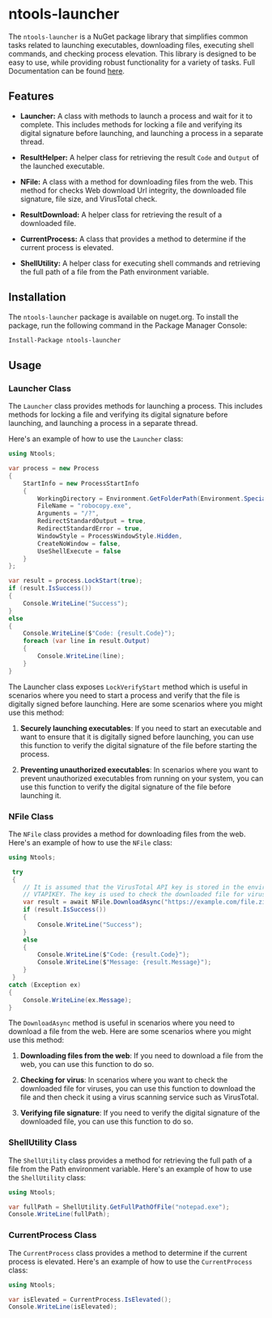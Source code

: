 # ntools-launcher

The `ntools-launcher` is a NuGet package library that simplifies common tasks related to launching executables, downloading files, executing shell commands, and checking process elevation. This library is designed to be easy to use, while providing robust functionality for a variety of tasks. Full Documentation can be found [here](https://naz-hage.github.io/ntools-launcher/).

## Features

- **Launcher:** A class with methods to launch a process and wait for it to complete. This includes methods for locking a file and verifying its digital signature before launching, and launching a process in a separate thread.
- **ResultHelper:** A helper class for retrieving the result `Code` and `Output` of the launched executable.

- **NFile:** A class with a method for downloading files from the web. This method for checks Web download Url integrity, the downloaded file signature, file size, and VirusTotal check.
- **ResultDownload:** A helper class for retrieving the result of a downloaded file.

- **CurrentProcess:** A class that provides a method to determine if the current process is elevated.

- **ShellUtility:** A helper class for executing shell commands and retrieving the full path of a file from the Path environment variable.

## Installation

The `ntools-launcher` package is available on nuget.org. To install the package, run the following command in the Package Manager Console:

```bash
Install-Package ntools-launcher
```

## Usage

### Launcher Class

The `Launcher` class provides methods for launching a process. This includes methods for locking a file and verifying its digital signature before launching, and launching a process in a separate thread.

Here's an example of how to use the `Launcher` class:

```csharp
using Ntools;

var process = new Process
{
    StartInfo = new ProcessStartInfo
    {
        WorkingDirectory = Environment.GetFolderPath(Environment.SpecialFolder.System),
        FileName = "robocopy.exe",
        Arguments = "/?",
        RedirectStandardOutput = true,
        RedirectStandardError = true,
        WindowStyle = ProcessWindowStyle.Hidden,
        CreateNoWindow = false,
        UseShellExecute = false
    }
};

var result = process.LockStart(true);
if (result.IsSuccess())
{
    Console.WriteLine("Success");
}
else
{
    Console.WriteLine($"Code: {result.Code}");
    foreach (var line in result.Output)
    {
        Console.WriteLine(line);
    }
}
```
The Launcher class exposes `LockVerifyStart` method which is useful in scenarios where you need to start a process and verify that the file is digitally signed before launching. Here are some scenarios where you might use this method:

1. **Securely launching executables**: If you need to start an executable and want to ensure that it is digitally signed before launching, you can use this function to verify the digital signature of the file before starting the process.

2. **Preventing unauthorized executables**: In scenarios where you want to prevent unauthorized executables from running on your system, you can use this function to verify the digital signature of the file before launching it.


### NFile Class

The `NFile` class provides a method for downloading files from the web. Here's an example of how to use the `NFile` class:

```csharp
using Ntools;

 try
 {
    // It is assumed that the VirusTotal API key is stored in the environment variable
    // VTAPIKEY. The key is used to check the downloaded file for virus.
    var result = await NFile.DownloadAsync("https://example.com/file.zip", "C:\\temp\\file.zip");
    if (result.IsSuccess())
    {
        Console.WriteLine("Success");
    }
    else
    {
        Console.WriteLine($"Code: {result.Code}");
        Console.WriteLine($"Message: {result.Message}");
    }
 }
catch (Exception ex)
{
    Console.WriteLine(ex.Message);
}
```
The `DownloadAsync` method is useful in scenarios where you need to download a file from the web. Here are some scenarios where you might use this method:

1. **Downloading files from the web**: If you need to download a file from the web, you can use this function to do so.

2. **Checking for virus**: In scenarios where you want to check the downloaded file for viruses, you can use this function to download the file and then check it using a virus scanning service such as VirusTotal.

3. **Verifying file signature**: If you need to verify the digital signature of the downloaded file, you can use this function to do so.

### ShellUtility Class

The `ShellUtility` class provides a method for retrieving the full path of a file from the Path environment variable. Here's an example of how to use the `ShellUtility` class:

```csharp
using Ntools;

var fullPath = ShellUtility.GetFullPathOfFile("notepad.exe");
Console.WriteLine(fullPath);
```

### CurrentProcess Class

The `CurrentProcess` class provides a method to determine if the current process is elevated. Here's an example of how to use the `CurrentProcess` class:

```csharp
using Ntools;

var isElevated = CurrentProcess.IsElevated();
Console.WriteLine(isElevated);
```

